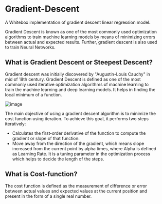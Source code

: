 # Gradient-Descent
A Whitebox implementation of gradient descent linear regression model.

Gradient Descent is known as one of the most commonly used optimization algorithms to train machine learning models by means of minimizing errors between actual and expected results. Further, gradient descent is also used to train Neural Networks.

## What is Gradient Descent or Steepest Descent?

Gradient descent was initially discovered by "Augustin-Louis Cauchy" in mid of 18th century. Gradient Descent is defined as one of the most commonly used iterative optimization algorithms of machine learning to train the machine learning and deep learning models. It helps in finding the local minimum of a function.

![image](https://user-images.githubusercontent.com/83088512/212014242-9366ccdb-beda-4b2a-be38-cb4f31399634.png)

The main objective of using a gradient descent algorithm is to minimize the cost function using iteration. To achieve this goal, it performs two steps iteratively:

* Calculates the first-order derivative of the function to compute the gradient or slope of that function.
* Move away from the direction of the gradient, which means slope increased from the current point by alpha times, where Alpha is defined as Learning Rate. It is a tuning parameter in the optimization process which helps to decide the length of the steps.

## What is Cost-function?

The cost function is defined as the measurement of difference or error between actual values and expected values at the current position and present in the form of a single real number.
